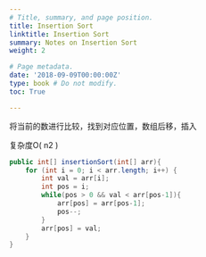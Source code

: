 ```yaml
---
# Title, summary, and page position.
title: Insertion Sort
linktitle: Insertion Sort
summary: Notes on Insertion Sort
weight: 2

# Page metadata.
date: '2018-09-09T00:00:00Z'
type: book # Do not modify.
toc: True

---
```

将当前的数进行比较，找到对应位置，数组后移，插入

复杂度O( n2 )

```java
public int[] insertionSort(int[] arr){
	for (int i = 0; i < arr.length; i++) {
		int val = arr[i];
		int pos = i;
		while(pos > 0 && val < arr[pos-1]){
			arr[pos] = arr[pos-1];
			pos--;
		}
		arr[pos] = val;
	}
}
```